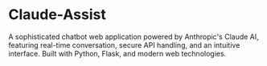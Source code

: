 # Claude-Assist
A sophisticated chatbot web application powered by Anthropic's Claude AI, featuring real-time conversation, secure API handling, and an intuitive interface. Built with Python, Flask, and modern web technologies.

